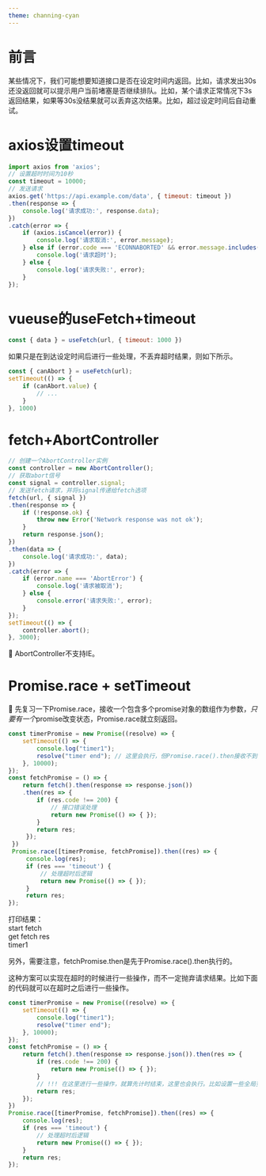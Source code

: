 ```yaml
---
theme: channing-cyan
---
```

# 前言

某些情况下，我们可能想要知道接口是否在设定时间内返回。比如，请求发出30s还没返回就可以提示用户当前堵塞是否继续排队。比如，某个请求正常情况下3s返回结果，如果等30s没结果就可以丢弃这次结果。比如，超过设定时间后自动重试。

# axios设置timeout
```js
import axios from 'axios'; 
// 设置超时时间为10秒 
const timeout = 10000; 
// 发送请求 
axios.get('https://api.example.com/data', { timeout: timeout }) 
.then(response => { 
    console.log('请求成功:', response.data); 
}) 
.catch(error => { 
    if (axios.isCancel(error)) { 
        console.log('请求取消:', error.message); 
    } else if (error.code === 'ECONNABORTED' && error.message.includes('timeout')) {
        console.log('请求超时'); 
    } else { 
        console.log('请求失败:', error); 
    } 
});
```
# vueuse的useFetch+timeout
```js
const { data } = useFetch(url, { timeout: 1000 })
```
如果只是在到达设定时间后进行一些处理，不丢弃超时结果，则如下所示。
```js
const { canAbort } = useFetch(url); 
setTimeout(() => { 
    if (canAbort.value) { 
        // ... 
    } 
}, 1000)
```
# fetch+AbortController
```js
// 创建一个AbortController实例 
const controller = new AbortController(); 
// 获取abort信号 
const signal = controller.signal; 
// 发送fetch请求，并将signal传递给fetch选项 
fetch(url, { signal }) 
.then(response => { 
    if (!response.ok) { 
        throw new Error('Network response was not ok'); 
    } 
    return response.json(); 
}) 
.then(data => { 
    console.log('请求成功:', data); 
}) 
.catch(error => { 
    if (error.name === 'AbortError') { 
        console.log('请求被取消'); 
    } else { 
        console.error('请求失败:', error); 
    } 
}); 
setTimeout(() => { 
    controller.abort(); 
}, 3000);
```
🍉 AbortController不支持IE。

# Promise.race + setTimeout

🍇 先复习一下Promise.race，接收一个包含多个promise对象的数组作为参数，*只要有一个*promise改变状态，Promise.race就立刻返回。
```js
const timerPromise = new Promise((resolve) => { 
    setTimeout(() => { 
        console.log("timer1"); 
        resolve("timer end"); // 这里会执行，但Promise.race().then接收不到 
    }, 10000); 
}); 
const fetchPromise = () => { 
    return fetch().then(response => response.json())
    .then(res => { 
        if (res.code !== 200) { 
            // 接口错误处理 
            return new Promise(() => { }); 
        } 
        return res; 
     }); 
 }) 
 Promise.race([timerPromise, fetchPromise]).then((res) => { 
     console.log(res); 
     if (res === 'timeout') { 
         // 处理超时后逻辑 
         return new Promise(() => { }); 
     } 
     return res; 
});
```
打印结果：  
start fetch  
get fetch res   
timer1

另外，需要注意，fetchPromise.then是先于Promise.race().then执行的。

这种方案可以实现在超时的时候进行一些操作，而不一定抛弃请求结果。比如下面的代码就可以在超时之后进行一些操作。
```js
const timerPromise = new Promise((resolve) => { 
    setTimeout(() => { 
        console.log("timer1"); 
        resolve("timer end"); 
    }, 10000); 
}); 
const fetchPromise = () => { 
    return fetch().then(response => response.json()).then(res => { 
        if (res.code !== 200) { 
            return new Promise(() => { }); 
        } 
        // !!! 在这里进行一些操作，就算先计时结束，这里也会执行。比如设置一些全局变量等。                     console.log('after timeout'); 
        return res; 
    }); 
}) 
Promise.race([timerPromise, fetchPromise]).then((res) => { 
    console.log(res); 
    if (res === 'timeout') { 
        // 处理超时后逻辑 
        return new Promise(() => { }); 
    } 
    return res; 
});
```
